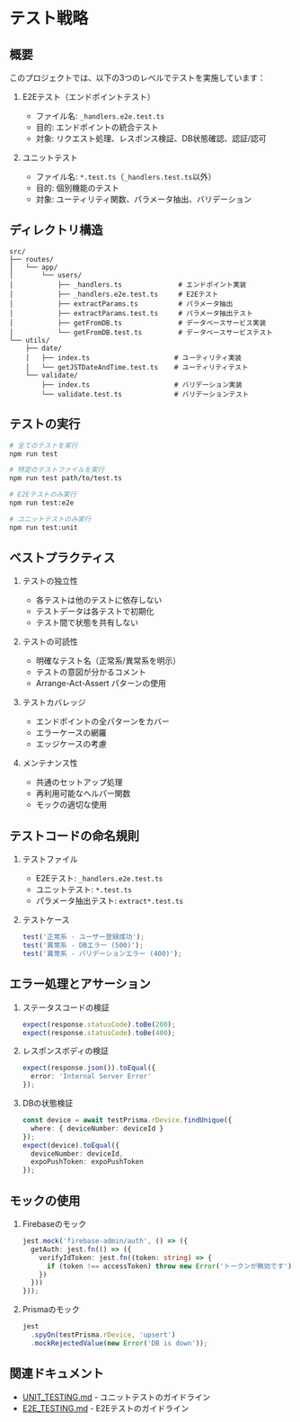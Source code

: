 # テスト戦略

## 概要

このプロジェクトでは、以下の3つのレベルでテストを実施しています：

1. E2Eテスト（エンドポイントテスト）

   - ファイル名: `_handlers.e2e.test.ts`
   - 目的: エンドポイントの統合テスト
   - 対象: リクエスト処理、レスポンス検証、DB状態確認、認証/認可

2. ユニットテスト

   - ファイル名: `*.test.ts`（`_handlers.test.ts`以外）
   - 目的: 個別機能のテスト
   - 対象: ユーティリティ関数、パラメータ抽出、バリデーション

## ディレクトリ構造

```
src/
├── routes/
│   └── app/
│       └── users/
│           ├── _handlers.ts              # エンドポイント実装
│           ├── _handlers.e2e.test.ts     # E2Eテスト
│           ├── extractParams.ts          # パラメータ抽出
│           ├── extractParams.test.ts     # パラメータ抽出テスト
│           ├── getFromDB.ts              # データベースサービス実装
│           └── getFromDB.test.ts         # データベースサービステスト
└── utils/
    ├── date/
    │   ├── index.ts                     # ユーティリティ実装
    │   └── getJSTDateAndTime.test.ts    # ユーティリティテスト
    └── validate/
        ├── index.ts                     # バリデーション実装
        └── validate.test.ts             # バリデーションテスト
```

## テストの実行

```bash
# 全てのテストを実行
npm run test

# 特定のテストファイルを実行
npm run test path/to/test.ts

# E2Eテストのみ実行
npm run test:e2e

# ユニットテストのみ実行
npm run test:unit
```

## ベストプラクティス

1. テストの独立性

   - 各テストは他のテストに依存しない
   - テストデータは各テストで初期化
   - テスト間で状態を共有しない

2. テストの可読性

   - 明確なテスト名（正常系/異常系を明示）
   - テストの意図が分かるコメント
   - Arrange-Act-Assert パターンの使用

3. テストカバレッジ

   - エンドポイントの全パターンをカバー
   - エラーケースの網羅
   - エッジケースの考慮

4. メンテナンス性
   - 共通のセットアップ処理
   - 再利用可能なヘルパー関数
   - モックの適切な使用

## テストコードの命名規則

1. テストファイル

   - E2Eテスト: `_handlers.e2e.test.ts`
   - ユニットテスト: `*.test.ts`
   - パラメータ抽出テスト: `extract*.test.ts`

2. テストケース
   ```typescript
   test('正常系 - ユーザー登録成功');
   test('異常系 - DBエラー (500)');
   test('異常系 - バリデーションエラー (400)');
   ```

## エラー処理とアサーション

1. ステータスコードの検証

   ```typescript
   expect(response.statusCode).toBe(200);
   expect(response.statusCode).toBe(400);
   ```

2. レスポンスボディの検証

   ```typescript
   expect(response.json()).toEqual({
     error: 'Internal Server Error'
   });
   ```

3. DBの状態検証
   ```typescript
   const device = await testPrisma.rDevice.findUnique({
     where: { deviceNumber: deviceId }
   });
   expect(device).toEqual({
     deviceNumber: deviceId,
     expoPushToken: expoPushToken
   });
   ```

## モックの使用

1. Firebaseのモック

   ```typescript
   jest.mock('firebase-admin/auth', () => ({
     getAuth: jest.fn(() => ({
       verifyIdToken: jest.fn((token: string) => {
         if (token !== accessToken) throw new Error('トークンが無効です');
       })
     }))
   }));
   ```

2. Prismaのモック
   ```typescript
   jest
     .spyOn(testPrisma.rDevice, 'upsert')
     .mockRejectedValue(new Error('DB is down'));
   ```

## 関連ドキュメント

- [UNIT_TESTING.md](./UNIT_TESTING.md) - ユニットテストのガイドライン
- [E2E_TESTING.md](./E2E_TESTING.md) - E2Eテストのガイドライン
